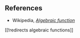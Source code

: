 

## References

* Wikipedia, _[Algebraic function](http://en.wikipedia.org/wiki/Algebraic_function)_

[[!redirects algebraic functions]]